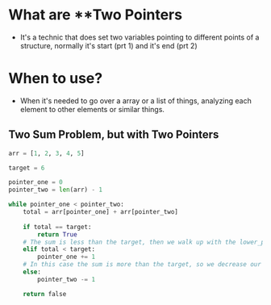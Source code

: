 # What are **Two Pointers
- It's a technic that does set two variables pointing to different points of a structure, normally it's start (prt 1) and it's end (prt 2)


# When to use?
-  When it's needed to go over a array or a list of things, analyzing each element to other elements or similar things.

## Two Sum Problem, but with Two Pointers
```python
arr = [1, 2, 3, 4, 5]

target = 6

pointer_one = 0
pointer_two = len(arr) - 1

while pointer_one < pointer_two:
    total = arr[pointer_one] + arr[pointer_two]
    
    if total == target:
        return True
    # The sum is less than the target, then we walk up with the lower_pointer.
    elif total < target:
        pointer_one += 1
    # In this case the sum is more than the target, so we decrease our high pointer.
    else:
        pointer_two -= 1

    return false
```
